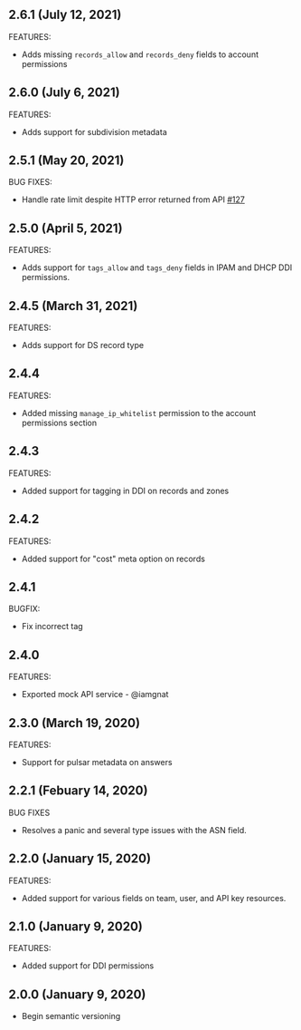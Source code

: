 ## 2.6.1 (July 12, 2021)
FEATURES:
* Adds missing `records_allow` and `records_deny` fields to account permissions

## 2.6.0 (July 6, 2021)
FEATURES:
* Adds support for subdivision metadata

## 2.5.1 (May 20, 2021)
BUG FIXES:
* Handle rate limit despite HTTP error returned from API [#127](https://github.com/ns1/ns1-go/pull/127)

## 2.5.0 (April 5, 2021)
FEATURES:
* Adds support for `tags_allow` and `tags_deny` fields in IPAM and DHCP DDI permissions.

## 2.4.5 (March 31, 2021)
FEATURES:
* Adds support for DS record type

## 2.4.4
FEATURES:
* Added missing `manage_ip_whitelist` permission to the account permissions section

## 2.4.3
FEATURES:
* Added support for tagging in DDI on records and zones

## 2.4.2
FEATURES:
* Added support for "cost" meta option on records

## 2.4.1
BUGFIX:
* Fix incorrect tag

## 2.4.0
FEATURES:
* Exported mock API service - @iamgnat

## 2.3.0 (March 19, 2020)
FEATURES:
* Support for pulsar metadata on answers

## 2.2.1 (Febuary 14, 2020)
BUG FIXES
- Resolves a panic and several type issues with the ASN field.

## 2.2.0 (January 15, 2020)
FEATURES:
* Added support for various fields on team, user, and API key resources.

## 2.1.0 (January 9, 2020)
FEATURES:
* Added support for DDI permissions

## 2.0.0 (January 9, 2020)

* Begin semantic versioning
